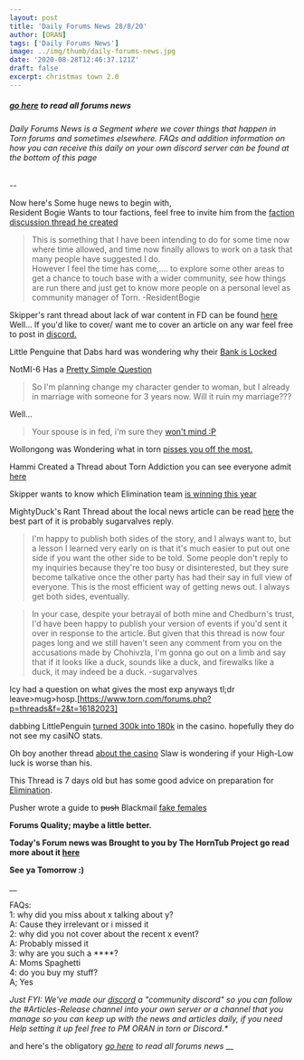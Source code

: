 ```yaml
---
layout: post
title: 'Daily Forums News 28/8/20'
author: [ORAN]
tags: ['Daily Forums News']
image: ../img/thumb/daily-forums-news.jpg
date: '2020-08-28T12:46:37.121Z'
draft: false
excerpt: christmas town 2.0
---
```


##### _[go here](../../tags/daily-forums-news/) to read all forums news_  


###### Daily Forums News is a Segment where we cover things that happen in Torn forums and sometimes elsewhere. FAQs and addition information on how you can receive this daily on your own discord server can be found at the bottom of this page

--

Now here's Some huge news to begin with,  
Resident Bogie Wants to tour factions, feel free to invite him from the [faction discussion thread he created](https://www.torn.com/forums.php#/p=threads&f=9&t=16181989)  
>This is something that I have been intending to do for some time now where time allowed, and time now finally allows to work on a task that many people have suggested I do.  
>However I feel the time has come,.... to explore some other areas to get a chance to touch base with a wider community, see how things are run there and just get to know more people on a personal level as community manager of Torn. -ResidentBogie  


Skipper's rant thread about lack of war content in FD can be found [here](https://www.torn.com/forums.php#/p=threads&f=9&t=16182193&b=0&a=0) Well... If you'd like to cover/ want me to cover an article on any war  feel free to post in [discord.](https://discord.gg/yvNCTXB)  


Little Penguine that Dabs hard was wondering why their [Bank is Locked](https://www.torn.com/forums.php#/p=threads&f=3&t=16182203&b=0&a=0)  


NotMI-6 Has a [Pretty Simple Question](https://www.torn.com/forums.php#/p=threads&f=3&t=16182256&b=0&a=0)
> So I'm planning change my character gender to woman, but I already in marriage with someone for 3 years now. Will it ruin my marriage???

Well...
>Your spouse is in fed, i'm sure they [won't mind :P](https://www.torn.com/forums.php#/p=threads&f=3&t=16182256&b=0&a=0&to=20713869)


Wollongong was Wondering what in torn [pisses you off the most.](https://www.torn.com/forums.php#/p=threads&f=2&t=16182255&b=0&a=0)  

Hammi Created a Thread about Torn Addiction you can see everyone admit [here](https://www.torn.com/forums.php#/p=threads&f=2&t=16182108)    

Skipper wants to know which Elimination team [is winning this year](https://www.torn.com/forums.php?p=threads&f=2&t=16182195&b=0&a=0)   

MightyDuck's Rant Thread about the local news article can be read [here](https://www.torn.com/forums.php?p=threads&f=2&t=16182007&b=0&a=0) the best part of it is probably sugarvalves reply.  
>I'm happy to publish both sides of the story, and I always want to, but a lesson I learned very early on is that it's much easier to put out one side if you want the other side to be told. Some people don't reply to my inquiries because they're too busy or disinterested, but they sure become talkative once the other party has had their say in full view of everyone. This is the most efficient way of getting news out. I always get both sides, eventually.

>In your case, despite your betrayal of both mine and Chedburn's trust, I'd have been happy to publish your version of events if you'd sent it over in response to the article. But given that this thread is now four pages long and we still haven't seen any comment from you on the accusations made by Chohivzla, I'm gonna go out on a limb and say that if it looks like a duck, sounds like a duck, and firewalks like a duck, it may indeed be a duck. -sugarvalves    

Icy had a question on what gives the most exp anyways tl;dr leave>mug>hosp.[https://www.torn.com/forums.php?p=threads&f=2&t=16182023]   

dabbing LittlePenguin [turned 300k into 180k](https://www.torn.com/forums.php#/p=threads&f=2&t=16182177&b=0&a=0) in the casino. hopefully they do not see my casiNO stats.  

Oh boy another thread [about the casino](https://www.torn.com/forums.php#/p=threads&f=2&t=16182079&b=0&a=0) Slaw is wondering if your High-Low luck is worse than his.  

This Thread is 7 days old but has some good advice on preparation for [Elimination](https://www.torn.com/forums.php#/p=threads&f=61&t=16180983).    

Pusher wrote a guide to ~~push~~ Blackmail [fake females](https://www.torn.com/forums.php#/p=threads&f=61&t=16182202&b=0&a=0)   


**Forums Quality; maybe a little better.**

**Today's Forum news was Brought to you by The HornTub Project go read more about it [here](https://torn.oran.pw/welcome-to-tornhub/)**  

**See ya Tomorrow :)**

__

FAQs:  
1: why did you miss about x talking about y?  
A: Cause they irrelevant or i missed it  
2: why did you not cover about the recent x event?  
A: Probably missed it  
3: why are you such a ****?  
A: Moms Spaghetti  
4: do you buy my stuff?  
A; Yes  

_Just FYI: We've made our [discord](https://discord.gg/yvNCTXB) a "community discord" so you can follow the #Articles-Release channel into your own server or a channel that you manage so you can keep up with the news and articles daily, if you need Help setting it up feel free to PM ORAN in torn or Discord.*_  


and here's the obligatory _[go here](../../tags/daily-forums-news/) to read all forums news_
__
